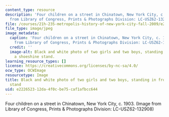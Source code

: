 ```yaml
---
content_type: resource
description: 'Four children on a street in Chinatown, New York City, c. 1903. (Image
  from Library of Congress, Prints & Photographs Division: LC-USZ62-132908)'
file: /courses/21h-235-metropolis-history-of-new-york-city-fall-2009/e222652312da4f0cbe75caf1afbcc644_21h-235f09.jpg
file_type: image/jpeg
image_metadata:
  caption: 'Four children on a street in Chinatown, New York City, c. 1903. (Image
    from Library of Congress, Prints & Photographs Division: LC-USZ62-132908)'
  credit: ''
  image-alt: Black and white photo of two girls and two boys, standing in front of
    a shoeshine stand.
learning_resource_types: []
license: https://creativecommons.org/licenses/by-nc-sa/4.0/
ocw_type: OCWImage
resourcetype: Image
title: Black and white photo of two girls and two boys, standing in front of a shoeshine
  stand
uid: e2226523-12da-4f0c-be75-caf1afbcc644
---
```

Four children on a street in Chinatown, New York City, c. 1903. (Image from Library of Congress, Prints & Photographs Division: LC-USZ62-132908)